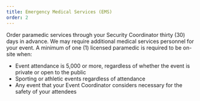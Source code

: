 ```yaml
---
title: Emergency Medical Services (EMS)
order: 2
---
```


Order paramedic services through your Security Coordinator thirty (30) days in advance. We may require additional medical services personnel for your event. A minimum of one (1) licensed paramedic is required to be on-site when:

- Event attendance is 5,000 or more, regardless of whether the event is private or open to the public
- Sporting or athletic events regardless of attendance
- Any event that your Event Coordinator considers necessary for the safety of your attendees
